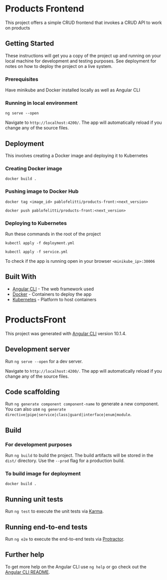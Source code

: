 # Products Frontend

This project offers a simple CRUD frontend that invokes a CRUD API to work on products 

## Getting Started

These instructions will get you a copy of the project up and running on your local machine for development and testing purposes. See deployment for notes on how to deploy the project on a live system.

### Prerequisites

Have minikube and Docker installed locally as well as Angular CLI

### Running in local environment

```ng serve --open```

Navigate to `http://localhost:4200/`. The app will automatically reload if you change any of the source files.

## Deployment

This involves creating a Docker image and deploying it to Kubernetes

### Creating Docker image

```docker build .```

### Pushing image to Docker Hub

```docker tag <image_id> pablofelitti/products-front:<next_version>```

```docker push pablofelitti/products-front:<next_version>```

### Deploying to Kubernetes

Run these commands in the root of the project

```kubectl apply -f deployment.yml```

```kubectl apply -f service.yml```

To check if the app is running open in your browser ```<minikube_ip>:30006```

## Built With

* [Angular CLI](https://github.com/angular/angular-cli) - The web framework used
* [Docker](https://www.docker.com/) - Containers to deploy the app
* [Kubernetes](https://kubernetes.io/) - Platform to host containers




# ProductsFront

This project was generated with [Angular CLI]() version 10.1.4.

## Development server

Run `ng serve --open` for a dev server.

Navigate to `http://localhost:4200/`. The app will automatically reload if you change any of the source files.

## Code scaffolding

Run `ng generate component component-name` to generate a new component. You can also use `ng generate directive|pipe|service|class|guard|interface|enum|module`.

## Build

### For development purposes

Run `ng build` to build the project. The build artifacts will be stored in the `dist/` directory. Use the `--prod` flag for a production build.

### To build image for deployment

```docker build .```

## Running unit tests

Run `ng test` to execute the unit tests via [Karma](https://karma-runner.github.io).

## Running end-to-end tests

Run `ng e2e` to execute the end-to-end tests via [Protractor](http://www.protractortest.org/).

## Further help

To get more help on the Angular CLI use `ng help` or go check out the [Angular CLI README](https://github.com/angular/angular-cli/blob/master/README.md).
